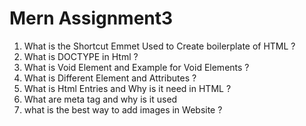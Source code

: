 # Mern Assignment3

1. What is the Shortcut Emmet Used to Create boilerplate of HTML ?
2. What is DOCTYPE in Html ?
3. What is Void Element and Example for Void Elements ?
4. What is Different Element and Attributes ?
5. What is Html Entries and Why is it need in HTML ?
6. What are meta tag and why is it used 
7. what is the best way to add images in Website ?
